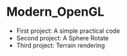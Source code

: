 # Modern_OpenGL

- First project: A simple practical code
- Second project: A Sphere Rotate
- Third project: Terrain rendering
